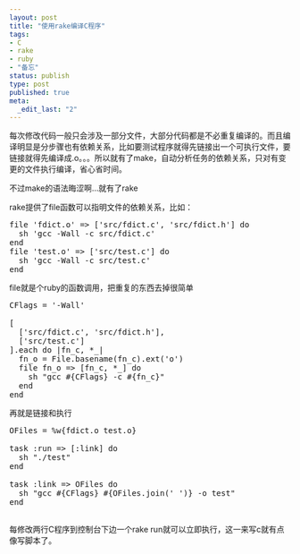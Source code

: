 ```yaml
---
layout: post
title: "使用rake编译C程序"
tags: 
- C
- rake
- ruby
- "备忘"
status: publish
type: post
published: true
meta: 
  _edit_last: "2"
---
```


每次修改代码一般只会涉及一部分文件，大部分代码都是不必重复编译的。而且编译明显是分步骤也有依赖关系，比如要测试程序就得先链接出一个可执行文件，要链接就得先编译成.o。。。所以就有了make，自动分析任务的依赖关系，只对有变更的文件执行编译，省心省时间。

不过make的语法晦涩啊...就有了rake

rake提供了file函数可以指明文件的依赖关系，比如：

<pre lang="ruby">
file 'fdict.o' => ['src/fdict.c', 'src/fdict.h'] do
  sh 'gcc -Wall -c src/fdict.c'
end
file 'test.o' => ['src/test.c'] do 
  sh 'gcc -Wall -c src/test.c'
end
</pre>

file就是个ruby的函数调用，把重复的东西去掉很简单

<pre lang="ruby">
CFlags = '-Wall'

[
  ['src/fdict.c', 'src/fdict.h'],
  ['src/test.c']
].each do |fn_c, *_|
  fn_o = File.basename(fn_c).ext('o')
  file fn_o => [fn_c, *_] do
    sh "gcc #{CFlags} -c #{fn_c}"
  end
end
</pre>

再就是链接和执行

<pre lang="ruby">
OFiles = %w{fdict.o test.o}

task :run => [:link] do 
  sh "./test"
end

task :link => OFiles do
  sh "gcc #{CFlags} #{OFiles.join(' ')} -o test"
end

</pre>

每修改两行C程序到控制台下边一个rake run就可以立即执行，这一来写c就有点像写脚本了。
